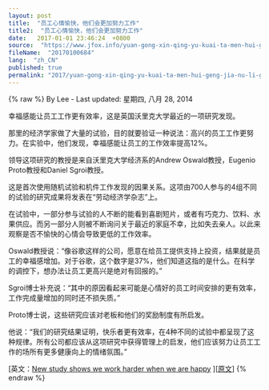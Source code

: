 ```yaml
---
layout: post
title:  "员工心情愉快，他们会更加努力工作"
title2:  "员工心情愉快，他们会更加努力工作"
date:   2017-01-01 23:46:24  +0800
source:  "https://www.jfox.info/yuan-gong-xin-qing-yu-kuai-ta-men-hui-geng-jia-nu-li-gong-zuo.html"
fileName:  "20170100684"
lang:  "zh_CN"
published: true
permalink: "2017/yuan-gong-xin-qing-yu-kuai-ta-men-hui-geng-jia-nu-li-gong-zuo.html"
---
```

{% raw %}
By Lee - Last updated: 星期四, 八月 28, 2014

幸福感能让员工工作更有效率，这是英国沃里克大学最近的一项研究发现。

那里的经济学家做了大量的试验，目的就要验证一种说法：高兴的员工工作更努力。在实验中，他们发现，幸福感能让员工的工作效率提高12%。

领导这项研究的教授是来自沃里克大学经济系的Andrew Oswald教授，Eugenio Proto教授和Daniel Sgroi教授。

这是首次使用随机试验和机件工作发现的因果关系。这项由700人参与的4组不同的试验的研究成果将发表在“劳动经济学杂志”上。

在试验中，一部分参与试验的人不断的能看到喜剧短片，或者有巧克力、饮料、水果供应。而另一部分人则被不断询问关于最近的家庭不幸，比如失去亲人。以此来观察是否不愉快的心情会导致更低的工作效率。

Oswald教授说：“像谷歌这样的公司，愿意在给员工提供支持上投资，结果就是员工的幸福感增加。对于谷歌，这个数字是37%，他们知道这指的是什么。在科学的调控下，想办法让员工更高兴是绝对有回报的。”

Sgroi博士补充说：“其中的原因看起来可能是心情好的员工时间安排的更有效率，工作完成量增加的同时还不损失质。”

Proto博士说，这些研究应该对老板和他们的奖励制度有所启发。

他说：“我们的研究结果证明，快乐者更有效率，在4种不同的试验中都呈现了这种规律。所有公司都应该从这项研究中获得管理上的启发，他们应该努力让员工工作的场所有更多健康向上的情绪氛围。”

[英文：[New study shows we work harder when we are happy](https://www.jfox.info/go.php?url=http://www.jfox.info/url.php?_src=&amp;isencode=1&amp;content=dGltZT0xNDA5MjEzOTkxNjEyJnVybD1odHRwJTNBJTJGJTJGd3d3Mi53YXJ3aWNrLmFjLnVrJTJGbmV3c2FuZGV2ZW50cyUyRnByZXNzcmVsZWFzZXMlMkZuZXdfc3R1ZHlfc2hvd3MlMkY=) ][[原文](https://www.jfox.info/go.php?url=http://www.jfox.info/url.php?_v=v4&amp;_src=&amp;isencode=1&amp;content=dGltZT0xNDA5MjEzOTkxNjEzJnVybD1odHRwJTNBJTJGJTJGd3d3LnZhaWthbi5jb20lMkZoYXBweS13b3JrJTJG)]
{% endraw %}
